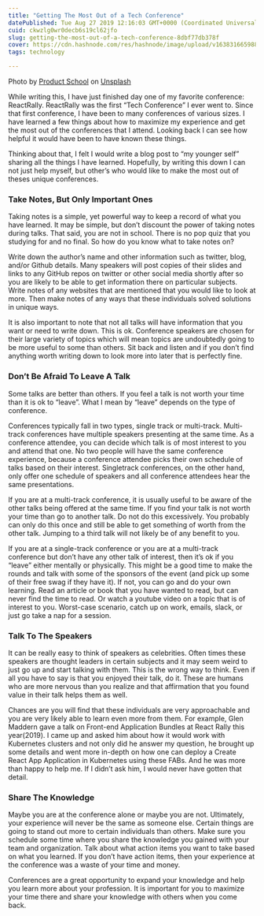 ```yaml
---
title: "Getting The Most Out of a Tech Conference"
datePublished: Tue Aug 27 2019 12:16:03 GMT+0000 (Coordinated Universal Time)
cuid: ckwzlg0wr0decb6s19cl62jfo
slug: getting-the-most-out-of-a-tech-conference-8dbf77db378f
cover: https://cdn.hashnode.com/res/hashnode/image/upload/v1638316659885/XfRH0s8qG.jpeg
tags: technology

---
```


Photo by [Product School](https://unsplash.com/@productschool?utm_source=medium&utm_medium=referral) on [Unsplash](https://unsplash.com?utm_source=medium&utm_medium=referral)

While writing this, I have just finished day one of my favorite conference: ReactRally. ReactRally was the first “Tech Conference” I ever went to. Since that first conference, I have been to many conferences of various sizes. I have learned a few things about how to maximize my experience and get the most out of the conferences that I attend. Looking back I can see how helpful it would have been to have known these things.

Thinking about that, I felt I would write a blog post to “my younger self” sharing all the things I have learned. Hopefully, by writing this down I can not just help myself, but other’s who would like to make the most out of theses unique conferences.

### Take Notes, But Only Important Ones

Taking notes is a simple, yet powerful way to keep a record of what you have learned. It may be simple, but don’t discount the power of taking notes during talks. That said, you are not in school. There is no pop quiz that you studying for and no final. So how do you know what to take notes on?

Write down the author’s name and other information such as twitter, blog, and/or Github details. Many speakers will post copies of their slides and links to any GitHub repos on twitter or other social media shortly after so you are likely to be able to get information there on particular subjects. Write notes of any websites that are mentioned that you would like to look at more. Then make notes of any ways that these individuals solved solutions in unique ways.

It is also important to note that not all talks will have information that you want or need to write down. This is ok. Conference speakers are chosen for their large variety of topics which will mean topics are undoubtedly going to be more useful to some than others. Sit back and listen and if you don’t find anything worth writing down to look more into later that is perfectly fine.

### Don’t Be Afraid To Leave A Talk

Some talks are better than others. If you feel a talk is not worth your time than it is ok to “leave”. What I mean by “leave” depends on the type of conference.

Conferences typically fall in two types, single track or multi-track. Multi-track conferences have multiple speakers presenting at the same time. As a conference attendee, you can decide which talk is of most interest to you and attend that one. No two people will have the same conference experience, because a conference attendee picks their own schedule of talks based on their interest. Singletrack conferences, on the other hand, only offer one schedule of speakers and all conference attendees hear the same presentations.

If you are at a multi-track conference, it is usually useful to be aware of the other talks being offered at the same time. If you find your talk is not worth your time than go to another talk. Do not do this excessively. You probably can only do this once and still be able to get something of worth from the other talk. Jumping to a third talk will not likely be of any benefit to you.

If you are at a single-track conference or you are at a multi-track conference but don’t have any other talk of interest, then it’s ok if you “leave” either mentally or physically. This might be a good time to make the rounds and talk with some of the sponsors of the event (and pick up some of their free swag if they have it). If not, you can go and do your own learning. Read an article or book that you have wanted to read, but can never find the time to read. Or watch a youtube video on a topic that is of interest to you. Worst-case scenario, catch up on work, emails, slack, or just go take a nap for a session.

### Talk To The Speakers

It can be really easy to think of speakers as celebrities. Often times these speakers are thought leaders in certain subjects and it may seem weird to just go up and start talking with them. This is the wrong way to think. Even if all you have to say is that you enjoyed their talk, do it. These are humans who are more nervous than you realize and that affirmation that you found value in their talk helps them as well.

Chances are you will find that these individuals are very approachable and you are very likely able to learn even more from them. For example, Glen Maddern gave a talk on Front-end Application Bundles at React Rally this year(2019). I came up and asked him about how it would work with Kubernetes clusters and not only did he answer my question, he brought up some details and went more in-depth on how one can deploy a Create React App Application in Kubernetes using these FABs. And he was more than happy to help me. If I didn’t ask him, I would never have gotten that detail.

### Share The Knowledge

Maybe you are at the conference alone or maybe you are not. Ultimately, your experience will never be the same as someone else. Certain things are going to stand out more to certain individuals than others. Make sure you schedule some time where you share the knowledge you gained with your team and organization. Talk about what action items you want to take based on what you learned. If you don’t have action items, then your experience at the conference was a waste of your time and money.

Conferences are a great opportunity to expand your knowledge and help you learn more about your profession. It is important for you to maximize your time there and share your knowledge with others when you come back.